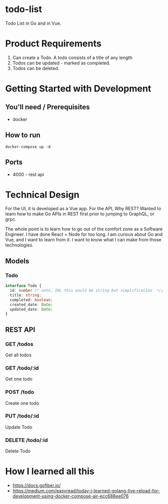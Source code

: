 # todo-list

Todo List in Go and in Vue.

# Product Requirements

1. Can create a Todo. A todo consists of a title of any length
2. Todos can be updated - marked as completed.
3. Todos can be deleted.

# Getting Started with Development

## You'll need / Prerequisites

- docker

## How to run

```
docker-compose up -d
```

## Ports

- 4000 - rest api

# Technical Design

For the UI, it is developed as a Vue app.
For the API, Why REST? Wanted to learn how to make Go APIs in REST first prior to jumping to GraphQL, or grpc.

The whole point is to learn how to go out of the comfort zone as a Software Engineer. I have done React + Node for too long. I am curious about Go and Vue, and I want to learn from it. I want to know what I can make from those technologies.

## Models

### Todo

```ts
interface Todo {
  id: number /* note, IRL this would be string but simplification  */;
  title: string;
  completed: boolean;
  created_date: Date;
  updated_date: Date;
}
```

## REST API

### GET /todos

Get all todos

### GET /todo/:id

Get one todo

### POST /todo

Create one todo

### PUT /todo/:id

Update Todo

### DELETE /todo/:id

Delete Todo

# How I learned all this

- https://docs.gofiber.io/
- https://medium.com/easyread/today-i-learned-golang-live-reload-for-development-using-docker-compose-air-ecc688ee076
